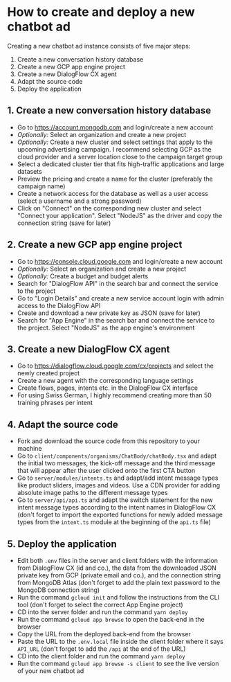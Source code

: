 # How to create and deploy a new chatbot ad

Creating a new chatbot ad instance consists of five major steps:

1. Create a new conversation history database
2. Create a new GCP app engine project
3. Create a new DialogFlow CX agent
4. Adapt the source code
5. Deploy the application

## 1. Create a new conversation history database

- Go to https://account.mongodb.com and login/create a new account
- _Optionally:_ Select an organization and create a new project
- _Optionally:_ Create a new cluster and select settings that apply to the upcoming advertising campaign. I recommend selecting GCP as the cloud provider and a server location close to the campaign target group
- Select a dedicated cluster tier that fits high-traffic applications and large datasets
- Preview the pricing and create a name for the cluster (preferably the campaign name)
- Create a network access for the database as well as a user access (select a username and a strong password)
- Click on "Connect" on the corresponding new cluster and select "Connect your application". Select "NodeJS" as the driver and copy the connection string (save for later)

## 2. Create a new GCP app engine project

- Go to https://console.cloud.google.com and login/create a new account
- _Optionally:_ Select an organization and create a new project
- _Optionally:_ Create a budget and budget alerts
- Search for "DialogFlow API" in the search bar and connect the service to the project
- Go to "Login Details" and create a new service account login with admin access to the DialogFlow API
- Create and download a new private key as JSON (save for later)
- Search for "App Engine" in the search bar and connect the service to the project. Select "NodeJS" as the app engine's environment

## 3. Create a new DialogFlow CX agent

- Go to https://dialogflow.cloud.google.com/cx/projects and select the newly created project
- Create a new agent with the corresponding language settings
- Create flows, pages, intents etc. in the DialogFlow CX interface
- For using Swiss German, I highly recommend creating more than 50 training phrases per intent

## 4. Adapt the source code

- Fork and download the source code from this repository to your machine
- Go to `client/components/organisms/ChatBody/chatBody.tsx` and adapt the initial two messages, the kick-off message and the third message that will appear after the user clicked onto the first CTA button
- Go to `server/modules/intents.ts` and adapt/add intent message types like product sliders, images and videos. Use a CDN provider for adding absolute image paths to the different message types
- Go to `server/api/api.ts` and adapt the switch statement for the new intent message types according to the intent names in DialogFlow CX (don't forget to import the exported functions for newly added message types from the `intent.ts` module at the beginning of the `api.ts` file)

## 5. Deploy the application

- Edit both `.env` files in the server and client folders with the information from DialogFlow CX (id and co.), the data from the downloaded JSON private key from GCP (private email and co.), and the connection string from MongoDB Atlas (don't forget to add the plain text password to the MongoDB connection string)
- Run the command `gcloud init` and follow the instructions from the CLI tool (don't forget to select the correct App Engine project)
- CD into the server folder and run the command `yarn deploy`
- Run the command `gcloud app browse` to  open the back-end in the browser
- Copy the URL from the deployed back-end from the browser
- Paste the URL to the `.env.local` file inside the client folder where it says `API_URL` (don't forget to add the `/api` at the end of the URL)
- CD into the client folder and run the command `yarn deploy`
- Run the command `gcloud app browse -s client` to see the live version of your new chatbot ad
